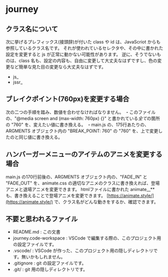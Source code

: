 # journey

## クラス名について

次に挙げるプレフィックス(接頭辞)が付いた class や id は、JavaScriot からも参照しているクラス名です。
それが使われているセレクタや、その中に書かれた設定を変更すると js が正常に動かない可能性があります。
逆に、そうでないものは、class 名も、設定の内容も、自由に変更して大丈夫なはずですし、色の変更など簡単な見た目の変更なら大丈夫なはずです。

- js_
- jssr_


## ブレイクポイント(760px)を変更する場合

次の二つの手順を踏み、数値を合わせなければなりません。
・このファイルの、"@media screen and (max-width: 760px) {}" と書かれている*全て*の箇所の "760" を、変えたい値に書き換える。
・main.js の、175行あたりの、ARGMENTS オブジェクト内の "BREAK_POINT: 760" の "760" を、上で変更したのと同じ値に書き換える。


## ハンバーガーメニューのアイテムのアニメを変更する場合

main.js の170行前後の、ARGMENTS オブジェクト内の、"FADE_IN" と "FADE_OUT" を、animate.css の適切なアニメのクラスに書き換えれば、登場アニメと退場アニメを変更できます。
htmlファイルに書かれた animate__** も、書き換えることで登場アニメを変更できます。
[https://animate.style/](https://animate.style/) で、クラス名がどんな動きをするか、確認できます。


## 不要と思われるファイル

- README.md : この文書
- journey.code-workspace : VSCode で編集する際の、このプロジェクト用の設定ファイルです。
- .vscode/ : VSCode が作った、このプロジェクト用の隠しディレクトリです。無いかもしれません。
- .gitignore : git の設定ファイルです。
- .git/ : git 用の隠しディレクトリです。